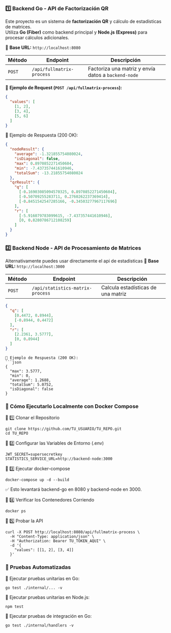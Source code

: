 ### **1️⃣ Backend Go - API de Factorización QR**

Este proyecto es un sistema de **factorización QR** y cálculo de estadísticas de matrices.  
Utiliza **Go (Fiber)** como backend principal y **Node.js (Express)** para procesar cálculos adicionales.

📍 **Base URL:** `http://localhost:8080`

| Método | Endpoint                  | Descripción                                         |
| ------ | ------------------------- | --------------------------------------------------- |
| `POST` | `/api/fullmatrix-process` | Factoriza una matriz y envía datos a `backend-node` |

📌 **Ejemplo de Request (`POST /api/fullmatrix-process`):**

```json
{
  "values": [
    [1, 2],
    [3, 4],
    [5, 6]
  ]
}
```

📌 Ejemplo de Respuesta (200 OK):

```json
{
  "nodeResult": {
    "average": -1.321855754080024,
    "isDiagonal": false,
    "max": 0.8970852271450604,
    "min": -7.437357441610946,
    "totalSum": -13.21855754080024
  },
  "qrResult": {
    "q": [
      [-0.16903085094570325, 0.8970852271450604],
      [-0.50709255283711, 0.2760262237369414],
      [-0.8451542547285166, -0.34503277967117696]
    ],
    "r": [
      [-5.916079783099615, -7.437357441610946],
      [0, 0.8280786712108259]
    ]
  }
}
```

### 2️⃣ Backend Node - API de Procesamiento de Matrices

Alternativamente puedes usar directamente el api de estadisticas
📍 **Base URL:** `http://localhost:3000`

| Método | Endpoint                         | Descripción                        |
| ------ | -------------------------------- | ---------------------------------- |
| `POST` | `/api/statistics-matrix-process` | Calcula estadísticas de una matriz |

```json
{
  "q": [
    [0.4472, 0.8944],
    [-0.8944, 0.4472]
  ],
  "r": [
    [2.2361, 3.5777],
    [0, 0.8944]
  ]
}
```

````
📌 Ejemplo de Respuesta (200 OK):
```json
{
  "max": 3.5777,
  "min": 0,
  "average": 1.2688,
  "totalSum": 5.0752,
  "isDiagonal": false
}
````

### 📌 Cómo Ejecutarlo Localmente con Docker Compose

📌 1️⃣ Clonar el Repositorio

```
git clone https://github.com/TU_USUARIO/TU_REPO.git
cd TU_REPO

```

📌 2️⃣ Configurar las Variables de Entorno (.env)

```
JWT_SECRET=supersecretkey
STATISTICS_SERVICE_URL=http://backend-node:3000

```

📌 3️⃣ Ejecutar docker-compose

```
docker-compose up -d --build
```

✅ Esto levantará backend-go en 8080 y backend-node en 3000.

📌 4️⃣ Verificar los Contenedores Corriendo

```
docker ps
```

📌 5️⃣ Probar la API

```
curl -X POST http://localhost:8080/api/fullmatrix-process \
  -H "Content-Type: application/json" \
  -H "Authorization: Bearer TU_TOKEN_AQUI" \
  -d '{
    "values": [[1, 2], [3, 4]]
  }'
```

### 📌 Pruebas Automatizadas

📌 Ejecutar pruebas unitarias en Go:

```
go test ./internal/... -v
```

📌 Ejecutar pruebas unitarias en Node.js:

```
npm test
```

📌 Ejecutar pruebas de integración en Go:

```
go test ./internal/handlers -v
```
